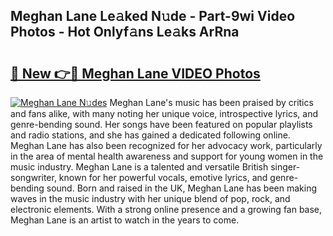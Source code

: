 ## Meghan Lane Le𝚊ked N𝚞de - Part-9wi Video Photos - Hot Onlyf𝚊ns Le𝚊ks ArRna

# <h2><a href="http://ac26730.deff.icu/?id=Meghan+Lane">🔗 New 👉🔴 Meghan Lane VIDEO Photos</a></h2>

[![Meghan Lane N𝚞des](https://i.imgur.com/rIISA9y.gif)](http://ac26730.deff.icu/?id=Meghan+Lane)
Meghan Lane's music has been praised by critics and fans alike, with many noting her unique voice, introspective lyrics, and genre-bending sound. Her songs have been featured on popular playlists and radio stations, and she has gained a dedicated following online. Meghan Lane has also been recognized for her advocacy work, particularly in the area of mental health awareness and support for young women in the music industry. Meghan Lane is a talented and versatile British singer-songwriter, known for her powerful vocals, emotive lyrics, and genre-bending sound. Born and raised in the UK, Meghan Lane has been making waves in the music industry with her unique blend of pop, rock, and electronic elements. With a strong online presence and a growing fan base, Meghan Lane is an artist to watch in the years to come.
